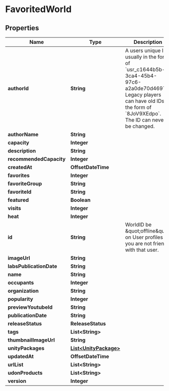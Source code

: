 

# FavoritedWorld



## Properties

| Name | Type | Description | Notes |
|------------ | ------------- | ------------- | -------------|
|**authorId** | **String** | A users unique ID, usually in the form of &#x60;usr_c1644b5b-3ca4-45b4-97c6-a2a0de70d469&#x60;. Legacy players can have old IDs in the form of &#x60;8JoV9XEdpo&#x60;. The ID can never be changed. |  |
|**authorName** | **String** |  |  |
|**capacity** | **Integer** |  |  |
|**description** | **String** |  |  |
|**recommendedCapacity** | **Integer** |  |  [optional] |
|**createdAt** | **OffsetDateTime** |  |  |
|**favorites** | **Integer** |  |  |
|**favoriteGroup** | **String** |  |  |
|**favoriteId** | **String** |  |  |
|**featured** | **Boolean** |  |  |
|**visits** | **Integer** |  |  [optional] |
|**heat** | **Integer** |  |  |
|**id** | **String** | WorldID be \&quot;offline\&quot; on User profiles if you are not friends with that user. |  |
|**imageUrl** | **String** |  |  |
|**labsPublicationDate** | **String** |  |  |
|**name** | **String** |  |  |
|**occupants** | **Integer** |  |  |
|**organization** | **String** |  |  |
|**popularity** | **Integer** |  |  |
|**previewYoutubeId** | **String** |  |  [optional] |
|**publicationDate** | **String** |  |  |
|**releaseStatus** | **ReleaseStatus** |  |  |
|**tags** | **List&lt;String&gt;** |   |  |
|**thumbnailImageUrl** | **String** |  |  |
|**unityPackages** | [**List&lt;UnityPackage&gt;**](UnityPackage.md) |   |  |
|**updatedAt** | **OffsetDateTime** |  |  |
|**urlList** | **List&lt;String&gt;** |  |  |
|**udonProducts** | **List&lt;String&gt;** |  |  [optional] |
|**version** | **Integer** |  |  |



